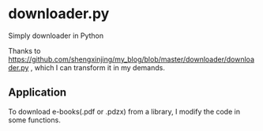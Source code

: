# downloader.py
Simply downloader in Python

Thanks to https://github.com/shengxinjing/my_blog/blob/master/downloader/downloader.py , which I can transform it in my demands.

## Application
To download e-books(.pdf or .pdzx) from a library, I modify the code in some functions.
